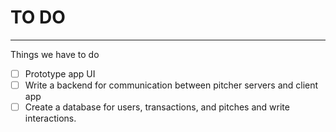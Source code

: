 # TO DO

---

Things we have to do 

- [ ] Prototype app UI
- [ ] Write a backend for communication between pitcher servers and client app
- [ ] Create a database for users, transactions, and pitches and write interactions.